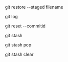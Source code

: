 <!-- Remove Staged Changes -->
<!-- This will restore the git add . command -->

git restore --staged filename

<!-- Check the history of Git Repo -->

git log

<!-- Delete my Commits to Specific Commit Id -->
<!-- This will remove all commits after this commit id and all files will be unstaged along commit -->

git reset --commitid

<!-- Stashing Changes - this will not add to the commit history but we can use changes in future -->
<!-- https://youtu.be/apGV9Kg7ics?list=PL9gnSGHSqcnr_DxHsP7AW9ftq0AtAyYqJ&t=1354 -->

<!-- only after gaa not commiting changes, but want to use for later -->

git stash

<!-- Popping stash, Get all Stashed Changes -->

git stash pop

<!-- Clear Stash -->

git stash clear
